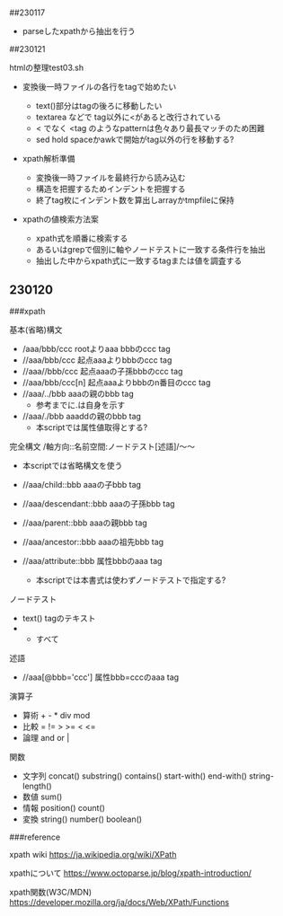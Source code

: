 #

##230117

- parseしたxpathから抽出を行う




##230121

htmlの整理test03.sh

- 変換後一時ファイルの各行をtagで始めたい
    - text()部分はtagの後ろに移動したい
    - textarea などで tag以外に<があると改行されている
    - < でなく \<tag のようなpatternは色々あり最長マッチのため困難
    - sed hold spaceかawkで開始がtag以外の行を移動する?

- xpath解析準備
    - 変換後一時ファイルを最終行から読み込む
    - 構造を把握するためインデントを把握する
    - 終了tag枚にインデント数を算出しarrayかtmpfileに保持

- xpathの値検索方法案
    - xpath式を順番に検索する
    - あるいはgrepで個別に軸やノードテストに一致する条件行を抽出
    - 抽出した中からxpath式に一致するtagまたは値を調査する
    


## 230120

###xpath

基本(省略)構文

- /aaa/bbb/ccc rootよりaaa bbbのccc tag
- //aaa/bbb/ccc 起点aaaよりbbbのccc tag
- //aaa//bbb/ccc 起点aaaの子孫bbbのccc tag
- //aaa/bbb/ccc[n] 起点aaaよりbbbのn番目のccc tag
- //aaa/../bbb aaaの親のbbb tag
    - 参考までに.は自身を示す
- //aaa/./bbb aaaddの親のbbb tag
    - 本scriptでは属性値取得とする?


完全構文
/軸方向::名前空間:ノードテスト[述語]/～～

- 本scriptでは省略構文を使う

- //aaa/child::bbb aaaの子bbb tag
- //aaa/descendant::bbb aaaの子孫bbb tag
- //aaa/parent::bbb aaaの親bbb tag
- //aaa/ancestor::bbb aaaの祖先bbb tag
- //aaa/attribute::bbb 属性bbbのaaa tag
    - 本scriptでは本書式は使わずノードテストで指定する?

ノードテスト

- text() tagのテキスト
- * すべて

述語

- //aaa[@bbb='ccc'] 属性bbb=cccのaaa tag

演算子

- 算術 + - * div mod
- 比較 = != > >= < <=
- 論理 and or |

関数

- 文字列 concat() substring() contains() start-with() end-with() string-length()
- 数値 sum()
- 情報 position() count()
- 変換 string() number() boolean()


###reference

xpath wiki
https://ja.wikipedia.org/wiki/XPath

xpathについて
https://www.octoparse.jp/blog/xpath-introduction/

xpath関数(W3C/MDN)
https://developer.mozilla.org/ja/docs/Web/XPath/Functions



